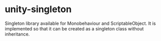 # unity-singleton
Singleton library available for Monobehaviour and ScriptableObject.
It is implemented so that it can be created as a singleton class without inheritance.
